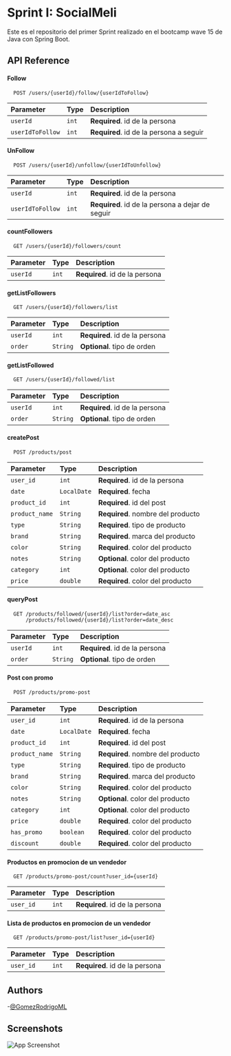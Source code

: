 # Sprint I: SocialMeli

Este es el repositorio del primer Sprint realizado en el bootcamp wave 15 de Java con Spring Boot.

## API Reference

#### Follow

```http
  POST /users/{userId}/follow/{userIdToFollow}
```

| Parameter | Type     | Description                |
| :-------- | :------- | :------------------------- |
| `userId` | `int` | **Required**. id de la persona |
| `userIdToFollow` | `int` | **Required**. id de la persona a seguir|

#### UnFollow

```http
  POST /users/{userId}/unfollow/{userIdToUnfollow}
```

| Parameter | Type     | Description                |
| :-------- | :------- | :------------------------- |
| `userId` | `int` | **Required**. id de la persona |
| `userIdToFollow` | `int` | **Required**. id de la persona a dejar de seguir|

#### countFollowers

```http
  GET /users/{userId}/followers/count
```

| Parameter | Type     | Description                |
| :-------- | :------- | :------------------------- |
| `userId` | `int` | **Required**. id de la persona |

#### getListFollowers

```http
  GET /users/{userId}/followers/list
```

| Parameter | Type     | Description                |
| :-------- | :------- | :------------------------- |
| `userId` | `int` | **Required**. id de la persona |
| `order` | `String` | **Optional**. tipo de orden |

#### getListFollowed

```http
  GET /users/{userId}/followed/list
```

| Parameter | Type     | Description                |
| :-------- | :------- | :------------------------- |
| `userId` | `int` | **Required**. id de la persona |
| `order` | `String` | **Optional**. tipo de orden |

#### createPost

```http
  POST /products/post
```

| Parameter | Type     | Description                |
| :-------- | :------- | :------------------------- |
| `user_id` | `int` | **Required**. id de la persona|
| `date` | `LocalDate` | **Required**. fecha|
| `product_id` | `int` | **Required**. id del post|
| `product_name` | `String` | **Required**. nombre del producto|
| `type` | `String` | **Required**. tipo de producto|
| `brand` | `String` | **Required**. marca del producto|
| `color` | `String` | **Required**. color del producto|
| `notes` | `String` | **Optional**. color del producto|
| `category` | `int` | **Optional**. color del producto|
| `price` | `double` | **Required**. color del producto|

#### queryPost

```http
  GET /products/followed/{userId}/list?order=date_asc
      /products/followed/{userId}/list?order=date_desc
```

| Parameter | Type     | Description                |
| :-------- | :------- | :------------------------- |
| `userId` | `int` | **Required**. id de la persona|
| `order` | `String` | **Optional**. tipo de orden|

#### Post con promo

```http
  POST /products/promo-post
```

| Parameter      | Type        | Description                       |
|:---------------|:------------|:----------------------------------|
| `user_id`      | `int`       | **Required**. id de la persona    |
| `date`         | `LocalDate` | **Required**. fecha               |
| `product_id`   | `int`       | **Required**. id del post         |
| `product_name` | `String`    | **Required**. nombre del producto |
| `type`         | `String`    | **Required**. tipo de producto    |
| `brand`        | `String`    | **Required**. marca del producto  |
| `color`        | `String`    | **Required**. color del producto  |
| `notes`        | `String`    | **Optional**. color del producto  |
| `category`     | `int`       | **Optional**. color del producto  |
| `price`        | `double`    | **Required**. color del producto  |
| `has_promo`    | `boolean`   | **Required**. color del producto  |
| `discount`     | `double`    | **Required**. color del producto  |

#### Productos en promocion de un vendedor

```http
  GET /products/promo-post/count?user_id={userId}
```

| Parameter | Type     | Description                |
|:----------| :------- | :------------------------- |
| `user_id` | `int` | **Required**. id de la persona |

#### Lista de productos en promocion de un vendedor

````http 
  GET /products/promo-post/list?user_id={userId} 
````

| Parameter | Type     | Description                |
|:----------| :------- | :------------------------- |
| `user_id` | `int` | **Required**. id de la persona |

## Authors

-[@GomezRodrigoML](https://github.com/GomezRodrigoML)

## Screenshots

![App Screenshot](https://i.pinimg.com/originals/f3/38/60/f338609f1bc08eea6b0db4d406f42256.jpg)

